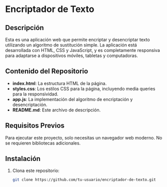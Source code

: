 # Encriptador de Texto

## Descripción
Esta es una aplicación web que permite encriptar y desencriptar texto utilizando un algoritmo de sustitución simple. La aplicación está desarrollada con HTML, CSS y JavaScript, y es completamente responsiva para adaptarse a dispositivos móviles, tabletas y computadoras.

## Contenido del Repositorio
- **index.html**: La estructura HTML de la página.
- **styles.css**: Los estilos CSS para la página, incluyendo media queries para la responsividad.
- **app.js**: La implementación del algoritmo de encriptación y desencriptación.
- **README.md**: Este archivo de descripción.

## Requisitos Previos
Para ejecutar este proyecto, solo necesitas un navegador web moderno. No se requieren bibliotecas adicionales.

## Instalación
1. Clona este repositorio:
   ```bash
   git clone https://github.com/tu-usuario/encriptador-de-texto.git
